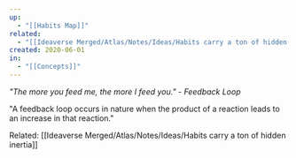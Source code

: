 ```yaml
---
up:
  - "[[Habits Map]]"
related:
  - "[[Ideaverse Merged/Atlas/Notes/Ideas/Habits carry a ton of hidden inertia]]"
created: 2020-06-01
in:
  - "[[Concepts]]"
---
```

 *"The more you feed me, the more I feed you." - Feedback Loop*

"A feedback loop occurs in nature when the product of a reaction leads to an increase in that reaction."

Related: [[Ideaverse Merged/Atlas/Notes/Ideas/Habits carry a ton of hidden inertia]]